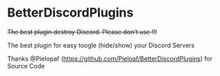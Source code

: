 # BetterDiscordPlugins
~~The best plugin destroy Discord. Please don't use !!!~~

The best plugin for easy toogle (hide/show) your Discord Servers

Thanks @Pielopaf (https://github.com/Pieloaf/BetterDiscordPlugins)
for Source Code
